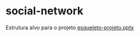 # social-network
Estrutura alvo para o projeto
[esqueleto-projeto.pptx](https://github.com/Altmanph/social-network/files/9795511/esqueleto-projeto.pptx)
